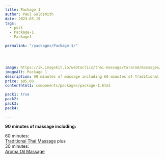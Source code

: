 ```yaml
---
title: Package 1
author: Paul Goldsmith
date: 2023-05-19
tags: 
  - post
  - Package-1
  - Package1

permalink: "/packages/Package-1/"




image: https://ik.imagekit.io/webtactics/thai-massage/tararom/massages/Thai-Massage-leg-strech_poKyxx8im.jpg
imageAlt: Package 1
description: 90 minutes of massage including 60 minutes of Traditional Thai Massage plus 30 minutes of Aroma Oil Massage
price: $95.00
contenthtml1: components/packages/package-1.html

pack1: true
pack2:
pack3:
pack4:

---
```


**90 minutes of massage including:**

60 minutes:  
[Traditional Thai Massage](https://tararom-thai.netlify.app/treatments/traditional-thai-massage/) plus  
30 minutes:  
[Aroma Oil Massage](https://tararom-thai.netlify.app/treatments/traditional-thai-massage/)
